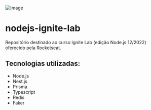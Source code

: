 ![image](https://user-images.githubusercontent.com/100969819/207184569-0b8e12e0-80b9-42bf-aa24-c877b281db4b.png)

# nodejs-ignite-lab
Repositório destinado ao curso Ignite Lab (edição Node.js 12/2022) oferecido pela Rocketseat.

## Tecnologias utilizadas:
- Node.js
- Nest.js
- Prisma
- Typescript
- Redis
- Faker

